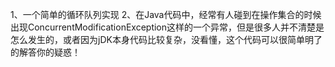 1、一个简单的循环队列实现
2、在Java代码中，经常有人碰到在操作集合的时候出现ConcurrentModificationException这样的一个异常，但是很多人并不清楚是怎么发生的，或者因为jDK本身代码比较复杂，没看懂，这个代码可以很简单明了的解答你的疑惑！